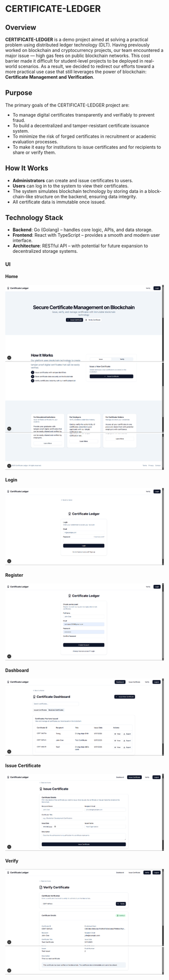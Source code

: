 # CERTIFICATE-LEDGER

## Overview

**CERTIFICATE-LEDGER** is a demo project aimed at solving a practical problem using distributed ledger technology (DLT). Having previously worked on blockchain and cryptocurrency projects, our team encountered a major issue — high gas fees on public blockchain networks. This cost barrier made it difficult for student-level projects to be deployed in real-world scenarios. As a result, we decided to redirect our efforts toward a more practical use case that still leverages the power of blockchain: **Certificate Management and Verification**.

## Purpose

The primary goals of the CERTIFICATE-LEDGER project are:

- To manage digital certificates transparently and verifiably to prevent fraud.
- To build a decentralized and tamper-resistant certificate issuance system.
- To minimize the risk of forged certificates in recruitment or academic evaluation processes.
- To make it easy for institutions to issue certificates and for recipients to share or verify them.

## How It Works

- **Administrators** can create and issue certificates to users.
- **Users** can log in to the system to view their certificates.
- The system simulates blockchain technology by storing data in a block-chain-like structure on the backend, ensuring data integrity.
- All certificate data is immutable once issued.

## Technology Stack

- **Backend**: Go (Golang) – handles core logic, APIs, and data storage.
- **Frontend**: React with TypeScript – provides a smooth and modern user interface.
- **Architecture**: RESTful API – with potential for future expansion to decentralized storage systems.

### UI

#### Home
![alt text](image-evidence/image.png)
![alt text](image-evidence/image-1.png)
![alt text](image-evidence/image-2.png)

#### Login
![alt text](image-evidence/image-3.png)

#### Register
![alt text](image-evidence/image-4.png)

#### Dashboard
![alt text](image-evidence/image-5.png)


#### Issue Certificate
![alt text](image-evidence/image-7.png)

#### Verify
![alt text](image-evidence/image-8.png)
![alt text](image-evidence/image-9.png)